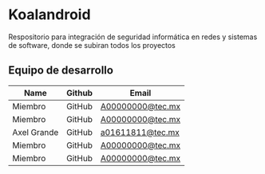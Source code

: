 # Koalandroid
Respositorio para integración de seguridad informática en redes y sistemas de software, donde se subiran todos los proyectos

## Equipo de desarrollo

| Name | Github | Email |
| --- | --- | --- |
| Miembro | GitHub | A00000000@tec.mx |
| Miembro |GitHub | A00000000@tec.mx |
| Axel Grande | GitHub | a01611811@tec.mx |
| Miembro | GitHub| A00000000@tec.mx |
| Miembro | GitHub | A00000000@tec.mx |
